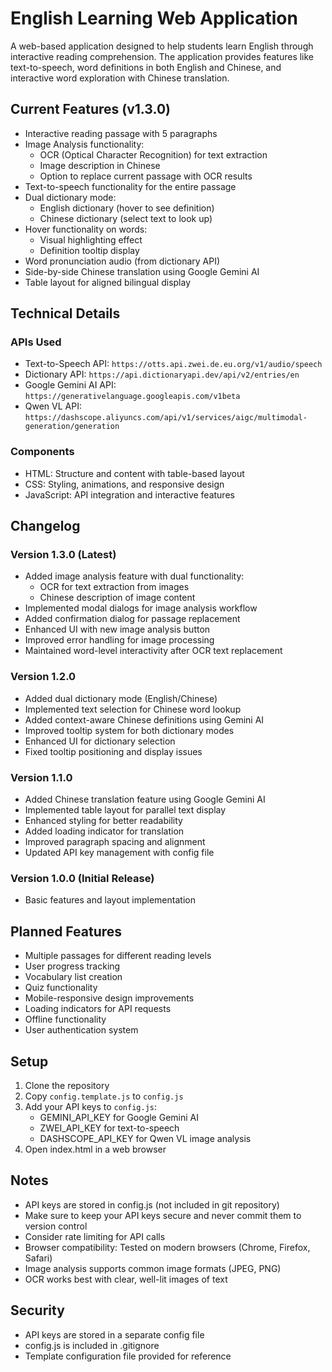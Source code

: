 # English Learning Web Application

A web-based application designed to help students learn English through interactive reading comprehension. The application provides features like text-to-speech, word definitions in both English and Chinese, and interactive word exploration with Chinese translation.

## Current Features (v1.3.0)

- Interactive reading passage with 5 paragraphs
- Image Analysis functionality:
  - OCR (Optical Character Recognition) for text extraction
  - Image description in Chinese
  - Option to replace current passage with OCR results
- Text-to-speech functionality for the entire passage
- Dual dictionary mode:
  - English dictionary (hover to see definition)
  - Chinese dictionary (select text to look up)
- Hover functionality on words:
  - Visual highlighting effect
  - Definition tooltip display
- Word pronunciation audio (from dictionary API)
- Side-by-side Chinese translation using Google Gemini AI
- Table layout for aligned bilingual display

## Technical Details

### APIs Used
- Text-to-Speech API: `https://otts.api.zwei.de.eu.org/v1/audio/speech`
- Dictionary API: `https://api.dictionaryapi.dev/api/v2/entries/en`
- Google Gemini AI API: `https://generativelanguage.googleapis.com/v1beta`
- Qwen VL API: `https://dashscope.aliyuncs.com/api/v1/services/aigc/multimodal-generation/generation`

### Components
- HTML: Structure and content with table-based layout
- CSS: Styling, animations, and responsive design
- JavaScript: API integration and interactive features

## Changelog

### Version 1.3.0 (Latest)
- Added image analysis feature with dual functionality:
  - OCR for text extraction from images
  - Chinese description of image content
- Implemented modal dialogs for image analysis workflow
- Added confirmation dialog for passage replacement
- Enhanced UI with new image analysis button
- Improved error handling for image processing
- Maintained word-level interactivity after OCR text replacement

### Version 1.2.0
- Added dual dictionary mode (English/Chinese)
- Implemented text selection for Chinese word lookup
- Added context-aware Chinese definitions using Gemini AI
- Improved tooltip system for both dictionary modes
- Enhanced UI for dictionary selection
- Fixed tooltip positioning and display issues

### Version 1.1.0
- Added Chinese translation feature using Google Gemini AI
- Implemented table layout for parallel text display
- Enhanced styling for better readability
- Added loading indicator for translation
- Improved paragraph spacing and alignment
- Updated API key management with config file

### Version 1.0.0 (Initial Release)
- Basic features and layout implementation

## Planned Features
- Multiple passages for different reading levels
- User progress tracking
- Vocabulary list creation
- Quiz functionality
- Mobile-responsive design improvements
- Loading indicators for API requests
- Offline functionality
- User authentication system

## Setup
1. Clone the repository
2. Copy `config.template.js` to `config.js`
3. Add your API keys to `config.js`:
   - GEMINI_API_KEY for Google Gemini AI
   - ZWEI_API_KEY for text-to-speech
   - DASHSCOPE_API_KEY for Qwen VL image analysis
4. Open index.html in a web browser

## Notes
- API keys are stored in config.js (not included in git repository)
- Make sure to keep your API keys secure and never commit them to version control
- Consider rate limiting for API calls
- Browser compatibility: Tested on modern browsers (Chrome, Firefox, Safari)
- Image analysis supports common image formats (JPEG, PNG)
- OCR works best with clear, well-lit images of text

## Security
- API keys are stored in a separate config file
- config.js is included in .gitignore
- Template configuration file provided for reference 